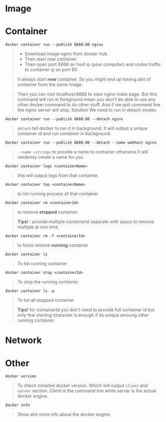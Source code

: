 # Image

# Container

`docker container run --publish 8888:80 nginx`
> * Download image nginx from docker hub. 
> * Then start new container.
> * Then open port 8888 on host ip (your computer) and routes traffic to container ip on port 80

> It always start **new** container. So you might end up having alot of container from the same image.

> Then you can visit localhost:8888 to view nginx index page.  But this command will run in foreground mean you won't be able to use any other docker command to do other stuff. And if we quit command line the nginx server will stop. Solution We need to run in detach modes.

`docker container run --publish 8888:80 --detach nginx`
> `detach` tell docker to run it in background. It will output a unique container id and run container in background.

`docker container run --publish 8888:80 --detach --name webhost nginx`
> `--name <string>` to provide a name to container otherwise it will randomly create a name for you.

`docker container logs <containerName>`
> this will output logs from that container.

`docker container top <containerName>`
> to list running process of that container

`docker container rm <containerId>`
> to remove **stopped** container.

> **Tips!** : provide multiple containerId separate with space to remove multiple at one time.

`docker container rm -f <containerId>`
> to force remove **running** container



`docker container ls`
> To list running container

`docker container stop <containerId>`
> To stop the running container. 

`docker container ls -a`
> To list all *stopped* container

> **Tips!** for containerId you don't need to provide full container id but only few starting character is enough if its unique amoung other running container. 

# Network

# Other

`docker version` 
> To check installed docker version. Which will output `client` and `server` section. Client is the command line while server is the actual docker engine.

`docker info`
> Show alot more info about the docker engine.
